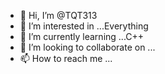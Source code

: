 - 👋 Hi, I’m @TQT313
- 👀 I’m interested in ...Everything
- 🌱 I’m currently learning ...C++
- 💞️ I’m looking to collaborate on ...
- 📫 How to reach me ...

<!---
TQT313/TQT313 is a ✨ special ✨ repository because its `README.md` (this file) appears on your GitHub profile.
You can click the Preview link to take a look at your changes.
--->
